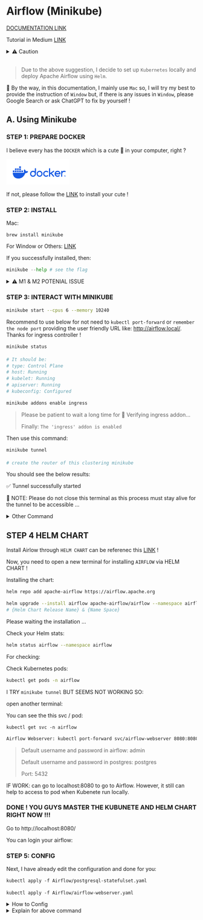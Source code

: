 # Airflow (Minikube)

[DOCUMENTATION LINK](https://airflow.apache.org/docs/apache-airflow/stable/howto/index.html)

Tutorial in Medium [LINK](!https://medium.com/@rupertarup/getting-started-with-airflow-deploying-your-first-pipeline-on-kubernetes-0014495e6c92)

<details>

<summary>⚠️ Caution</summary>


This procedure can be useful for learning and exploration. However, adapting it for use in real-world situations can be complicated and the docker compose file does not provide any security guarantees required for production system. Making changes to this procedure will require specialized expertise in Docker & Docker Compose, and the Airflow community may not be able to help you.

For that reason, we recommend using ubernetes with the Official Airflow Community Helm Chart when you are ready to run Airflow in production.

</details>

<br>

> Due to the above suggestion, I decide to set up `Kubernetes` locally and deploy Apache Airflow using `Helm`.

🫶 By the way, in this documentation, I mainly use `Mac` so, I will try my best to provide the instruction of `Window` but, if there is any issues in `Window`, please Google Search or ask ChatGPT to fix by yourself !

##  A. Using Minikube

### STEP 1: PREPARE DOCKER

I believe every has the `DOCKER` which is a cute 🐳 in your computer, right ?


![DOCKER](../img/docker.jpg)


If not, please follow the [LINK](!https://www.docker.com/get-started/) to install your cute  !

### STEP 2: INSTALL

Mac:

```
brew install minikube
```

For Window or Others: [LINK](https://minikube.sigs.k8s.io/docs/start/?arch=%2Fmacos%2Farm64%2Fstable%2Fbinary+download)

If you successfully installed, then:

```python
minikube --help # see the flag
```

<details>

<summary>⚠️ M1 & M2 POTENIAL ISSUE </summary>

<br>

If you see the below warning, please use `arch` command to check the computer is it `arm64` or you changed to x86_64 such as `i386`. If you installed the wrong architecture, please switch and install again !!!

<br>

> You are trying to run the amd64 binary on an M1 system.                                             
> Please consider running the darwin/arm64 binary instead.                                              
> Download at https://github.com/kubernetes/minikube/releases/download/v1.30.1/minikube-darwin-arm64   


However, even I re-install minikube, the warning is still here:

```
minikube config set WantUpdateNotification false
```

Finally, disable the notice. 

</details>

### STEP 3: INTERACT WITH MINIKUBE

```bash 
minikube start --cpus 6 --memory 10240
```

Recommend to use below for not need to `kubectl port-forward` or `remember the node port` providing the user friendly URL like: http://airflow.local/. Thanks for ingress controller ! 

```bash 
minikube status

# It should be:
# type: Control Plane
# host: Running
# kubelet: Running
# apiserver: Running
# kubeconfig: Configured
```


```bash
minikube addons enable ingress 
```

> Please be patient to wait a long time for 🔎  Verifying ingress addon...
> 
> Finally: `The 'ingress' addon is enabled`

Then use this command: 

```bash
minikube tunnel 

# create the router of this clustering minikube
```

You should see the below results:

✅  Tunnel successfully started

📌  NOTE: Please do not close this terminal as this process must stay alive for the tunnel to be accessible ...


<details>

<summary> Other Command </summary>

```bash
minikube start --cpus 6 --memory 10240 --driver=docker # FOr recommded 10 GB and 6cpu from: https://github.com/outerbounds/airflow-on-minikube
minikube start --memory 8192 --cpus 4 # you can set more resources for minikube
minikube statu
minikube stop
minikube start
minikube logs
minikube delete
```

You will see your node as below command:

```bash
kubectl get nodes
```

</details>

## STEP 4 HELM CHART

Install Airlow through `HELM CHART` can be referenec this [LINK](!https://airflow.apache.org/docs/helm-chart/stable/index.html) !

Now, you need to open a new terminal for installing `AIRFLOW` via HELM CHART !


Installing the chart:


```bash
helm repo add apache-airflow https://airflow.apache.org
```

```bash
helm upgrade --install airflow apache-airflow/airflow --namespace airflow --create-namespace
# {Helm Chart Release Name} & {Name Space}
```

Please waiting the installation ... 

Check your Helm stats:

```bash
helm status airflow --namespace airflow
```

For checking:

Check Kubernetes pods:

```bash
kubectl get pods -n airflow
```

I TRY  `minikube tunnel` BUT SEEMS NOT WORKING SO:

open another terminal:

You can see the this svc / pod:
```
kubectl get svc -n airflow
```

```bash
Airflow Webserver: kubectl port-forward svc/airflow-webserver 8080:8080 --namespace airflow
```

> Default username and password in airflow: admin
> 
> Default username and password in postgres: postgres
> 
> Port: 5432

IF WORK: can go to localhost:8080 to go to Airflow. However, it still can help to access to pod when Kubenete run locally.

### DONE ! YOU GUYS MASTER THE KUBUNETE AND HELM CHART RIGHT NOW !!!

Go to http://localhost:8080/

You can login your airflow:


### STEP 5: CONFIG

Next, I have already edit the configuration and done for you:


```
kubectl apply -f Airflow/postgresql-statefulset.yaml

kubectl apply -f Airflow/airflow-webserver.yaml
```

<details>

<summary> How to Config </summary>

helm get values airflow --namespace airflow --all > values.yaml

vim values.yaml

change and update: helm upgrade airflow apache/airflow --namespace airflow -f values.yaml

Check1: helm get values airflow --namespace airflow --all 

Check2: kubectl get pods --namespace airflow

</details>

<details>

<summary> Explain for above command </summary>

Because of the postgresql out of resource:

You need to edit the yaml file:

```
kubectl edit statefulset airflow-postgresql -n airflow
```

kubectl get deployment airflow-webserver -n airflow -o yaml > airflow-webserver.yaml

</detail>


Here is the link of [Production Guide](!https://airflow.apache.org/docs/helm-chart/stable/production-guide.html#webserver-secret-key)
